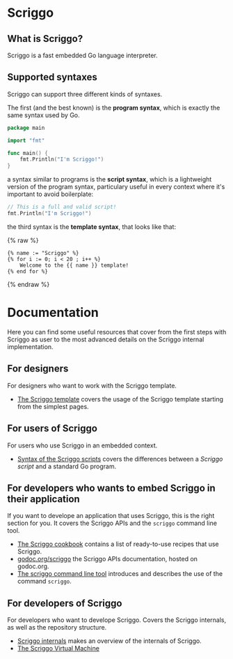 # Scriggo

<!-- <img src="images/logo.png" alt="logo" style="width:70%;"> -->

## What is Scriggo?

Scriggo is a fast embedded Go language interpreter.

## Supported syntaxes

Scriggo can support three different kinds of syntaxes.

The first (and the best known) is the **program syntax**, which is exactly the same syntax used by Go.

```go
package main

import "fmt"

func main() {
    fmt.Println("I'm Scriggo!")
}
```

a syntax similar to programs is the **script syntax**, which is a lightweight version of the program syntax, particulary useful
in every context where it's important to avoid boilerplate:

```go
// This is a full and valid script!
fmt.Println("I'm Scriggo!")
```

the third syntax is the **template syntax**, that looks like that:

{% raw %}
```
{% name := "Scriggo" %}
{% for i := 0; i < 20 ; i++ %}
    Welcome to the {{ name }} template!
{% end for %}
```
{% endraw %}

# Documentation

Here you can find some useful resources that cover from the first steps with Scriggo as user to the most advanced details on the Scriggo internal implementation.

## For designers

For designers who want to work with the Scriggo template.

- [The Scriggo template](/doc/users/template.md) covers the usage of the Scriggo template starting from the simplest pages.

## For users of Scriggo

For users who use Scriggo in an embedded context.

- [Syntax of the Scriggo scripts]() covers the differences between a _Scriggo script_ and a standard Go program.

## For developers who wants to embed Scriggo in their application

If you want to develope an application that uses Scriggo, this is the right section for you.
It covers the Scriggo APIs and the `scriggo` command line tool.

- [The Scriggo cookbook]() contains a list of ready-to-use recipes that use Scriggo.
- [godoc.org/scriggo]() the Scriggo APIs documentation, hosted on godoc.org.
- [The scriggo command line tool]() introduces and describes the use of the command `scriggo`.

## For developers of Scriggo

For developers who want to develope Scriggo.
Covers the Scriggo internals, as well as the repository structure.

- [Scriggo internals](doc/developers/internals.md) makes an overview of the internals of Scriggo.
- [The Scriggo Virtual Machine](/doc/developers/vm.md)

